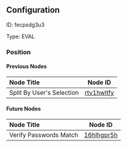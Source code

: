 # <nil>
## Configuration
ID:  fecpsdg3u3

Type: EVAL 








### Position

#### Previous Nodes
| Node Title | Node ID |
| :------------- | ------------ |
| Split By User&#39;s Selection | [rtv1hwltfy](./rtv1hwltfy.md) | 
 
 #### Future Nodes
| Node Title | Node ID |
| :------------- | ------------ |
| Verify Passwords Match |[16hlhgpr5h](./16hlhgpr5h.md) | 